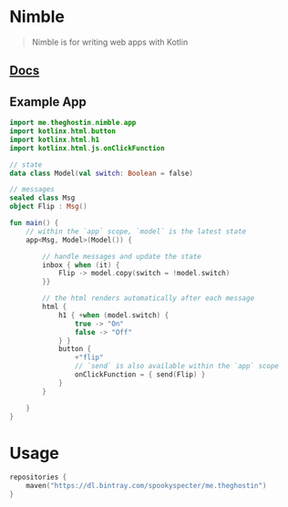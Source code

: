 # Nimble
> Nimble is for writing web apps with Kotlin

## [Docs](https://talon.github.io/nimble/me.theghostin.nimble/index.html)

## Example App

```kotlin
import me.theghostin.nimble.app
import kotlinx.html.button
import kotlinx.html.h1
import kotlinx.html.js.onClickFunction

// state
data class Model(val switch: Boolean = false)

// messages
sealed class Msg
object Flip : Msg()

fun main() {
    // within the `app` scope, `model` is the latest state
    app<Msg, Model>(Model()) { 

        // handle messages and update the state
        inbox { when (it) {
            Flip -> model.copy(switch = !model.switch)
        }}

        // the html renders automatically after each message
        html {
            h1 { +when (model.switch) {
                true -> "On"
                false -> "Off"
            } }
            button {
                +"flip"
                // `send` is also available within the `app` scope
                onClickFunction = { send(Flip) }
            }
        }

    }
}
```

# Usage 

```kotlin
repositories { 
    maven("https://dl.bintray.com/spookyspecter/me.theghostin") 
}
```
